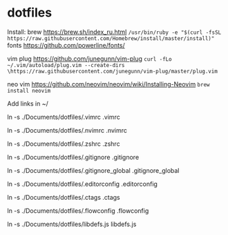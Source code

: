 # dotfiles
Install:
brew https://brew.sh/index_ru.html
```/usr/bin/ruby -e "$(curl -fsSL https://raw.githubusercontent.com/Homebrew/install/master/install)"```
fonts https://github.com/powerline/fonts/


vim plug https://github.com/junegunn/vim-plug
```curl -fLo ~/.vim/autoload/plug.vim --create-dirs \https://raw.githubusercontent.com/junegunn/vim-plug/master/plug.vim```


neo vim https://github.com/neovim/neovim/wiki/Installing-Neovim
```brew install neovim```

Add links in ~/


ln -s  ./Documents/dotfiles/.vimrc .vimrc


ln -s ./Documents/dotfiles/.nvimrc .nvimrc


ln -s ./Documents/dotfiles/.zshrc .zshrc


ln -s ./Documents/dotfiles/.gitignore .gitignore


ln -s ./Documents/dotfiles/.gitignore_global .gitignore_global


ln -s ./Documents/dotfiles/.editorconfig .editorconfig


ln -s ./Documents/dotfiles/.ctags .ctags


ln -s ./Documents/dotfiles/.flowconfig .flowconfig


ln -s ./Documents/dotfiles/libdefs.js libdefs.js
